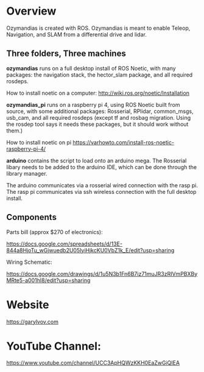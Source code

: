 # Overview

Ozymandias is created with ROS. Ozymandias is meant to enable Teleop, Navigation, and SLAM from a differential drive and lidar.

## Three folders, Three machines
**ozymandias** runs on a full desktop install of ROS Noetic, with many packages: the navigation stack, the hector_slam package, and all required rosdeps.

How to install noetic on a computer: http://wiki.ros.org/noetic/Installation

**ozymandias_pi** runs on a raspberry pi 4, using ROS Noetic built from source, with some additional packages: Rosserial, RPlidar, common_msgs, usb_cam, and all required rosdeps (except tf and rosbag migration. Using the rosdep tool says it needs these packages, but it should work without them.) 

How to install noetic on pi https://varhowto.com/install-ros-noetic-raspberry-pi-4/

**arduino** contains the script to load onto an arduino mega. The Rosserial libary needs to be added to the arduino IDE, which can be done through the library manager.

The arduino communicates via a rosserial wired connection with the rasp pi. The rasp pi communicates via ssh wireless connection with the full desktop install.

## Components

Parts bill (approx $270 of electronics):

https://docs.google.com/spreadsheets/d/13E-844a8HjoTu_wGjwuedb2U05IyiHjkcKU0VbZ1k_E/edit?usp=sharing

Wiring Schematic:

https://docs.google.com/drawings/d/1u5N3b1Fn6B7iz71muJR3zRIVmPBXByMRte5-a001hI8/edit?usp=sharing

# Website
https://garylvov.com
# YouTube Channel:
https://www.youtube.com/channel/UCC3ApHQWzKKH0EaZwGiQIEA
